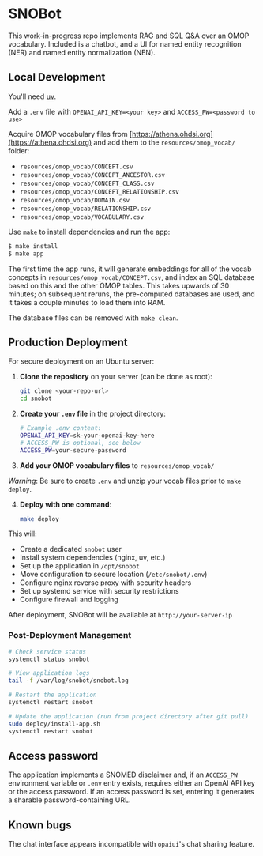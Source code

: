 # SNOBot

This work-in-progress repo implements RAG and SQL Q&A over an OMOP vocabulary. 
Included is a chatbot, and a UI for named entity recognition
(NER) and named entity normalization (NEN).

## Local Development

You'll need [uv](https://github.com/astral-sh/uv).

Add a `.env` file with `OPENAI_API_KEY=<your key>` and `ACCESS_PW=<password to use>`

Acquire OMOP vocabulary files from [https://athena.ohdsi.org](https://athena.ohdsi.org) and add them to the `resources/omop_vocab/` folder:

- `resources/omop_vocab/CONCEPT.csv`
- `resources/omop_vocab/CONCEPT_ANCESTOR.csv`
- `resources/omop_vocab/CONCEPT_CLASS.csv`
- `resources/omop_vocab/CONCEPT_RELATIONSHIP.csv`
- `resources/omop_vocab/DOMAIN.csv`
- `resources/omop_vocab/RELATIONSHIP.csv`
- `resources/omop_vocab/VOCABULARY.csv`

Use `make` to install dependencies and run the app:

```bash
$ make install
$ make app
```

The first time the app runs, it will generate embeddings for all of the vocab concepts
in `resources/omop_vocab/CONCEPT.csv`, and index an SQL database based on this and the other OMOP tables.
This takes upwards of 30 minutes; on subsequent reruns, the pre-computed databases are used, and it takes a couple
minutes to load them into RAM.

The database files can be removed with `make clean`.

## Production Deployment

For secure deployment on an Ubuntu server:

1. **Clone the repository** on your server (can be done as root):
   ```bash
   git clone <your-repo-url>
   cd snobot
   ```

2. **Create your `.env` file** in the project directory:
   ```bash
   # Example .env content:
   OPENAI_API_KEY=sk-your-openai-key-here
   # ACCESS_PW is optional, see below
   ACCESS_PW=your-secure-password
   ```

3. **Add your OMOP vocabulary files** to `resources/omop_vocab/`

*Warning*: Be sure to create `.env` and unzip your vocab files prior to `make deploy`.

4. **Deploy with one command**:
   ```bash
   make deploy
   ```

This will:
- Create a dedicated `snobot` user
- Install system dependencies (nginx, uv, etc.)
- Set up the application in `/opt/snobot`
- Move configuration to secure location (`/etc/snobot/.env`)
- Configure nginx reverse proxy with security headers
- Set up systemd service with security restrictions
- Configure firewall and logging

After deployment, SNOBot will be available at `http://your-server-ip`

### Post-Deployment Management

```bash
# Check service status
systemctl status snobot

# View application logs
tail -f /var/log/snobot/snobot.log

# Restart the application
systemctl restart snobot

# Update the application (run from project directory after git pull)
sudo deploy/install-app.sh
systemctl restart snobot
```


## Access password

The application implements a SNOMED disclaimer and, if an `ACCESS_PW` environment variable or `.env` entry exists, 
requires either an OpenAI API key or the access password. If an access password is set, entering it generates
a sharable password-containing URL.

## Known bugs

The chat interface appears incompatible with `opaiui`'s chat sharing feature.